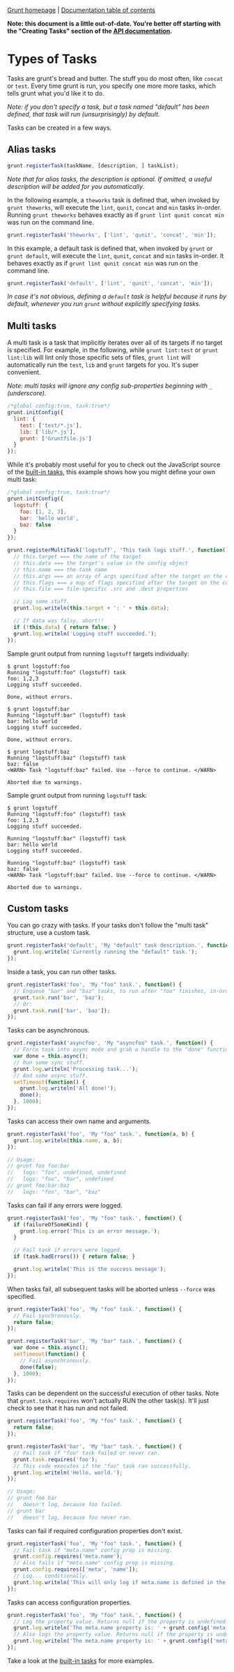 [Grunt homepage](http://gruntjs.com/) | [Documentation table of contents](toc.md)

**Note: this document is a little out-of-date. You're better off starting with the "Creating Tasks" section of the [API documentation](api.md).**

# Types of Tasks

Tasks are grunt's bread and butter. The stuff you do most often, like `concat` or `test`. Every time grunt is run, you specify one more more tasks, which tells grunt what you'd like it to do.

_Note: if you don't specify a task, but a task named "default" has been defined, that task will run (unsurprisingly) by default._

Tasks can be created in a few ways.

## Alias tasks

```javascript
grunt.registerTask(taskName, [description, ] taskList);
```

_Note that for alias tasks, the description is optional. If omitted, a useful description will be added for you automatically._

In the following example, a `theworks` task is defined that, when invoked by `grunt theworks`, will execute the `lint`, `qunit`, `concat` and `min` tasks in-order. Running `grunt theworks` behaves exactly as if `grunt lint qunit concat min` was run on the command line.

```javascript
grunt.registerTask('theworks', ['lint', 'qunit', 'concat', 'min']);
```

In this example, a default task is defined that, when invoked by `grunt` or `grunt default`, will execute the `lint`, `qunit`, `concat` and `min` tasks in-order. It behaves exactly as if `grunt lint qunit concat min` was run on the command line.

```javascript
grunt.registerTask('default', ['lint', 'qunit', 'concat', 'min']);
```

_In case it's not obvious, defining a `default` task is helpful because it runs by default, whenever you run `grunt` without explicitly specifying tasks._

## Multi tasks
A multi task is a task that implicitly iterates over all of its targets if no target is specified. For example, in the following, while `grunt lint:test` or `grunt lint:lib` will lint only those specific sets of files, `grunt lint` will automatically run the `test`, `lib` and `grunt` targets for you. It's super convenient.

_Note: multi tasks will ignore any config sub-properties beginning with `_` (underscore)._

```javascript
/*global config:true, task:true*/
grunt.initConfig({
  lint: {
    test: ['test/*.js'],
    lib: ['lib/*.js'],
    grunt: ['Gruntfile.js']
  }
});
```

While it's probably most useful for you to check out the JavaScript source of the [built-in tasks](https://github.com/gruntjs/grunt/tree/master/tasks), this example shows how you might define your own multi task:

```javascript
/*global config:true, task:true*/
grunt.initConfig({
  logstuff: {
    foo: [1, 2, 3],
    bar: 'hello world',
    baz: false
  }
});

grunt.registerMultiTask('logstuff', 'This task logs stuff.', function() {
  // this.target === the name of the target
  // this.data === the target's value in the config object
  // this.name === the task name
  // this.args === an array of args specified after the target on the command-line
  // this.flags === a map of flags specified after the target on the command-line
  // this.file === file-specific .src and .dest properties

  // Log some stuff.
  grunt.log.writeln(this.target + ': ' + this.data);

  // If data was falsy, abort!!
  if (!this.data) { return false; }
  grunt.log.writeln('Logging stuff succeeded.');
});
```

Sample grunt output from running `logstuff` targets individually:

```
$ grunt logstuff:foo
Running "logstuff:foo" (logstuff) task
foo: 1,2,3
Logging stuff succeeded.

Done, without errors.

$ grunt logstuff:bar
Running "logstuff:bar" (logstuff) task
bar: hello world
Logging stuff succeeded.

Done, without errors.

$ grunt logstuff:baz
Running "logstuff:baz" (logstuff) task
baz: false
<WARN> Task "logstuff:baz" failed. Use --force to continue. </WARN>

Aborted due to warnings.
```

Sample grunt output from running `logstuff` task:

```
$ grunt logstuff
Running "logstuff:foo" (logstuff) task
foo: 1,2,3
Logging stuff succeeded.

Running "logstuff:bar" (logstuff) task
bar: hello world
Logging stuff succeeded.

Running "logstuff:baz" (logstuff) task
baz: false
<WARN> Task "logstuff:baz" failed. Use --force to continue. </WARN>

Aborted due to warnings.
```

## Custom tasks
You can go crazy with tasks. If your tasks don't follow the "multi task" structure, use a custom task.

```javascript
grunt.registerTask('default', 'My "default" task description.', function() {
  grunt.log.writeln('Currently running the "default" task.');
});
```

Inside a task, you can run other tasks.

```javascript
grunt.registerTask('foo', 'My "foo" task.', function() {
  // Enqueue "bar" and "baz" tasks, to run after "foo" finishes, in-order.
  grunt.task.run('bar', 'baz');
  // Or:
  grunt.task.run(['bar', 'baz']);
});
```

Tasks can be asynchronous.

```javascript
grunt.registerTask('asyncfoo', 'My "asyncfoo" task.', function() {
  // Force task into async mode and grab a handle to the "done" function.
  var done = this.async();
  // Run some sync stuff.
  grunt.log.writeln('Processing task...');
  // And some async stuff.
  setTimeout(function() {
    grunt.log.writeln('All done!');
    done();
  }, 1000);
});
```

Tasks can access their own name and arguments.

```javascript
grunt.registerTask('foo', 'My "foo" task.', function(a, b) {
  grunt.log.writeln(this.name, a, b);
});

// Usage:
// grunt foo foo:bar
//   logs: "foo", undefined, undefined
//   logs: "foo", "bar", undefined
// grunt foo:bar:baz
//   logs: "foo", "bar", "baz"
```

Tasks can fail if any errors were logged.

```javascript
grunt.registerTask('foo', 'My "foo" task.', function() {
  if (failureOfSomeKind) {
    grunt.log.error('This is an error message.');
  }

  // Fail task if errors were logged.
  if (task.hadErrors()) { return false; }

  grunt.log.writeln('This is the success message');
});
```

When tasks fail, all subsequent tasks will be aborted unless `--force` was specified.

```javascript
grunt.registerTask('foo', 'My "foo" task.', function() {
  // Fail synchronously.
  return false;
});

grunt.registerTask('bar', 'My "bar" task.', function() {
  var done = this.async();
  setTimeout(function() {
    // Fail asynchronously.
    done(false);
  }, 1000);
});
```

Tasks can be dependent on the successful execution of other tasks. Note that `grunt.task.requires` won't actually RUN the other task(s). It'll just check to see that it has run and not failed.

```javascript
grunt.registerTask('foo', 'My "foo" task.', function() {
  return false;
});

grunt.registerTask('bar', 'My "bar" task.', function() {
  // Fail task if "foo" task failed or never ran.
  grunt.task.requires('foo');
  // This code executes if the "foo" task ran successfully.
  grunt.log.writeln('Hello, world.');
});

// Usage:
// grunt foo bar
//   doesn't log, because foo failed.
// grunt bar
//   doesn't log, because foo never ran.
```

Tasks can fail if required configuration properties don't exist.

```javascript
grunt.registerTask('foo', 'My "foo" task.', function() {
  // Fail task if "meta.name" config prop is missing.
  grunt.config.requires('meta.name');
  // Also fails if "meta.name" config prop is missing.
  grunt.config.requires(['meta', 'name']);
  // Log... conditionally.
  grunt.log.writeln('This will only log if meta.name is defined in the config.');
});
```

Tasks can access configuration properties.

```javascript
grunt.registerTask('foo', 'My "foo" task.', function() {
  // Log the property value. Returns null if the property is undefined.
  grunt.log.writeln('The meta.name property is: ' + grunt.config('meta.name'));
  // Also logs the property value. Returns null if the property is undefined.
  grunt.log.writeln('The meta.name property is: ' + grunt.config(['meta', 'name']));
});
```

Take a look at the [built-in tasks](https://github.com/gruntjs/grunt/tree/master/tasks) for more examples.
